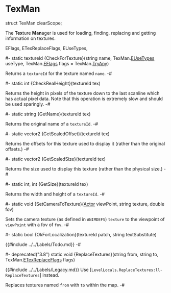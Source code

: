 # TexMan

[TryAny]: TexMan/EFlags.md#enum-TryAny
[ll-ReplaceTextures]: ../Level/LevelLocals.md#mthd-ReplaceTextures

[Actor]: ../Base/Actor.md
[LevelLocals]: ../Level/LevelLocals.md
[EFlags]: TexMan/EFlags.md
[ETexReplaceFlags]: TexMan/ETexReplaceFlags.md
[EUseTypes]: TexMan/EUseTypes.md

<!-- api-declaration -->
struct TexMan clearScope;

<!-- api-definition -->
The **Tex**ture **Man**ager is used for loading, finding, replacing and getting
information on textures.

<!-- api-sub-types -->
EFlags,
ETexReplaceFlags,
EUseTypes,

<!-- api-class-methods -->
#-
static textureId {CheckForTexture}(string name, TexMan.[EUseTypes] useType, TexMan.[EFlags] flags = TexMan.[TryAny])

Returns a `textureId` for the texture named `name`.
-#

#-
static int {CheckRealHeight}(textureId tex)

Returns the height in pixels of the texture down to the last scanline
which has actual pixel data. Note that this operation is extremely
slow and should be used sparingly.
-#

#-
static string {GetName}(textureId tex)

Returns the original name of a `textureId`.
-#

#-
static vector2 {GetScaledOffset}(textureId tex)

Returns the offsets for this texture used to display it (rather than
the original offsets.)
-#

#-
static vector2 {GetScaledSize}(textureId tex)

Returns the size used to display this texture (rather than the
physical size.)
-#

#-
static int, int {GetSize}(textureId tex)

Returns the width and height of a `textureId`.
-#

#-
static void {SetCameraToTexture}([Actor] viewPoint, string texture, double fov)

Sets the camera texture (as defined in `ANIMDEFS`) `texture` to the
viewpoint of `viewPoint` with a fov of `fov`.
-#

#-
static bool {OkForLocalization}(textureId patch, string textSubstitute)

{{#include ../../Labels/Todo.md}}
-#

#-
deprecated("3.8") static void {ReplaceTextures}(string from, string to, TexMan.[ETexReplaceFlags] flags)

{{#include ../../Labels/Legacy.md}} Use
[`LevelLocals.ReplaceTextures:ll-ReplaceTextures`] instead.

Replaces textures named `from` with `to` within the map.
-#

